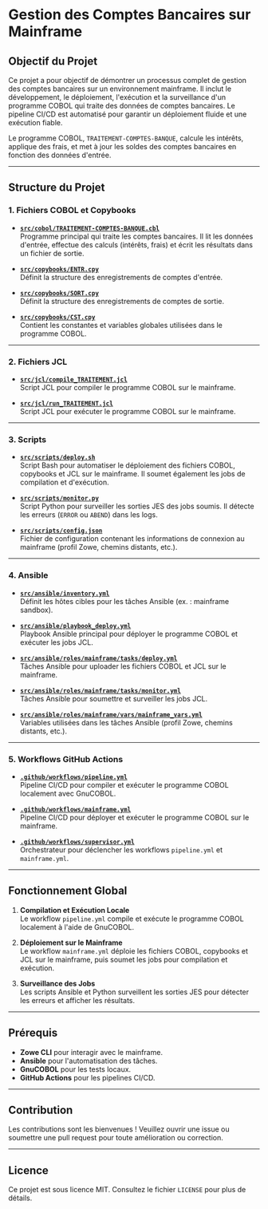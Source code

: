 # Gestion des Comptes Bancaires sur Mainframe

## Objectif du Projet

Ce projet a pour objectif de démontrer un processus complet de gestion des comptes bancaires sur un environnement mainframe. Il inclut le développement, le déploiement, l'exécution et la surveillance d'un programme COBOL qui traite des données de comptes bancaires. Le pipeline CI/CD est automatisé pour garantir un déploiement fluide et une exécution fiable.

Le programme COBOL, `TRAITEMENT-COMPTES-BANQUE`, calcule les intérêts, applique des frais, et met à jour les soldes des comptes bancaires en fonction des données d'entrée.

---

## Structure du Projet

### 1. **Fichiers COBOL et Copybooks**
- **[`src/cobol/TRAITEMENT-COMPTES-BANQUE.cbl`](src/cobol/TRAITEMENT-COMPTES-BANQUE.cbl)**  
  Programme principal qui traite les comptes bancaires. Il lit les données d'entrée, effectue des calculs (intérêts, frais) et écrit les résultats dans un fichier de sortie.

- **[`src/copybooks/ENTR.cpy`](src/copybooks/ENTR.cpy)**  
  Définit la structure des enregistrements de comptes d'entrée.

- **[`src/copybooks/SORT.cpy`](src/copybooks/SORT.cpy)**  
  Définit la structure des enregistrements de comptes de sortie.

- **[`src/copybooks/CST.cpy`](src/copybooks/CST.cpy)**  
  Contient les constantes et variables globales utilisées dans le programme COBOL.

---

### 2. **Fichiers JCL**
- **[`src/jcl/compile_TRAITEMENT.jcl`](src/jcl/compile_TRAITEMENT.jcl)**  
  Script JCL pour compiler le programme COBOL sur le mainframe.

- **[`src/jcl/run_TRAITEMENT.jcl`](src/jcl/run_TRAITEMENT.jcl)**  
  Script JCL pour exécuter le programme COBOL sur le mainframe.

---

### 3. **Scripts**
- **[`src/scripts/deploy.sh`](src/scripts/deploy.sh)**  
  Script Bash pour automatiser le déploiement des fichiers COBOL, copybooks et JCL sur le mainframe. Il soumet également les jobs de compilation et d'exécution.

- **[`src/scripts/monitor.py`](src/scripts/monitor.py)**  
  Script Python pour surveiller les sorties JES des jobs soumis. Il détecte les erreurs (`ERROR` ou `ABEND`) dans les logs.

- **[`src/scripts/config.json`](src/scripts/config.json)**  
  Fichier de configuration contenant les informations de connexion au mainframe (profil Zowe, chemins distants, etc.).

---

### 4. **Ansible**
- **[`src/ansible/inventory.yml`](src/ansible/inventory.yml)**  
  Définit les hôtes cibles pour les tâches Ansible (ex. : mainframe sandbox).

- **[`src/ansible/playbook_deploy.yml`](src/ansible/playbook_deploy.yml)**  
  Playbook Ansible principal pour déployer le programme COBOL et exécuter les jobs JCL.

- **[`src/ansible/roles/mainframe/tasks/deploy.yml`](src/ansible/roles/mainframe/tasks/deploy.yml)**  
  Tâches Ansible pour uploader les fichiers COBOL et JCL sur le mainframe.

- **[`src/ansible/roles/mainframe/tasks/monitor.yml`](src/ansible/roles/mainframe/tasks/monitor.yml)**  
  Tâches Ansible pour soumettre et surveiller les jobs JCL.

- **[`src/ansible/roles/mainframe/vars/mainframe_vars.yml`](src/ansible/roles/mainframe/vars/mainframe_vars.yml)**  
  Variables utilisées dans les tâches Ansible (profil Zowe, chemins distants, etc.).

---

### 5. **Workflows GitHub Actions**
- **[`.github/workflows/pipeline.yml`](.github/workflows/pipeline.yml)**  
  Pipeline CI/CD pour compiler et exécuter le programme COBOL localement avec GnuCOBOL.

- **[`.github/workflows/mainframe.yml`](.github/workflows/mainframe.yml)**  
  Pipeline CI/CD pour déployer et exécuter le programme COBOL sur le mainframe.

- **[`.github/workflows/supervisor.yml`](.github/workflows/supervisor.yml)**  
  Orchestrateur pour déclencher les workflows `pipeline.yml` et `mainframe.yml`.

---

## Fonctionnement Global

1. **Compilation et Exécution Locale**  
   Le workflow `pipeline.yml` compile et exécute le programme COBOL localement à l'aide de GnuCOBOL.

2. **Déploiement sur le Mainframe**  
   Le workflow `mainframe.yml` déploie les fichiers COBOL, copybooks et JCL sur le mainframe, puis soumet les jobs pour compilation et exécution.

3. **Surveillance des Jobs**  
   Les scripts Ansible et Python surveillent les sorties JES pour détecter les erreurs et afficher les résultats.

---

## Prérequis

- **Zowe CLI** pour interagir avec le mainframe.
- **Ansible** pour l'automatisation des tâches.
- **GnuCOBOL** pour les tests locaux.
- **GitHub Actions** pour les pipelines CI/CD.

---

## Contribution

Les contributions sont les bienvenues ! Veuillez ouvrir une issue ou soumettre une pull request pour toute amélioration ou correction.

---

## Licence

Ce projet est sous licence MIT. Consultez le fichier `LICENSE` pour plus de détails.